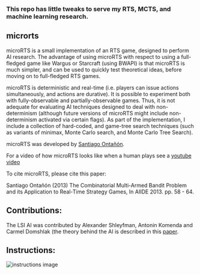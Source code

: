 ### This repo has little tweaks to serve my RTS, MCTS, and machine learning research. 
## microrts

microRTS is a small implementation of an RTS game, designed to perform AI research. The advantage of using microRTS with respect to using a full-fledged game like Wargus or Starcraft (using BWAPI) is that microRTS is much simpler, and can be used to quickly test theoretical ideas, before moving on to full-fledged RTS games.

microRTS is deterministic and real-time (i.e. players can issue actions simultaneously, and actions are durative). It is possible to experiment both with fully-observable and partially-observable games. Thus, it is not adequate for evaluating AI techniques designed to deal with non-determinism (although future versions of microRTS might include non-determinism activated via certain flags). As part of the implementation, I include a collection of hard-coded, and game-tree search techniques (such as variants of minimax, Monte Carlo search, and Monte Carlo Tree Search).

microRTS was developed by [Santiago Ontañón](https://sites.google.com/site/santiagoontanonvillar/Home). 

For a video of how microRTS looks like when a human plays see a [youtube video](https://www.youtube.com/watch?v=ZsKKAoiD7B0)

To cite microRTS, please cite this paper:

Santiago Ontañón (2013) The Combinatorial Multi-Armed Bandit Problem and its Application to Real-Time Strategy Games, In AIIDE 2013. pp. 58 - 64.

## Contributions:

The LSI AI was contributed by Alexander Shleyfman, Antonin Komenda and Carmel Domshlak (the theory behind the AI is described in this [paper](https://www.researchgate.net/publication/282075129_On_Combinatorial_Actions_and_CMABs_with_Linear_Side_Information).

## Instructions:

![instructions image](https://raw.githubusercontent.com/santiontanon/microrts/master/help.png)
